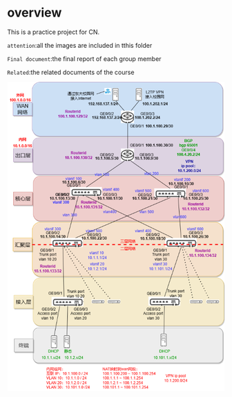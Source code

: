 # overview
This is a practice project for CN. 

`attention`:all the images are included in tthis folder

`Final document`:the final report of each group member

`Related`:the related documents of the course


![](计网实践组网.png)
